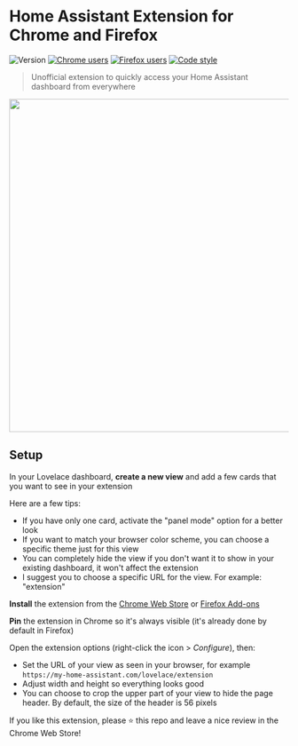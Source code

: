 # Home Assistant Extension for Chrome and Firefox

![Version](https://flat.badgen.net/github/release/bokub/home-assistant-extension?label=version&color=cyan)
[![Chrome users](https://flat.badgen.net/chrome-web-store/users/hpoiflhmfklhfcfpibmdmpeonphmdbda?label=chrome%20users&color=green)][chrome]
[![Firefox users](https://flat.badgen.net/amo/users/home-assistant?label=firefox%20users&color=orange)][firefox]
[![Code style](https://flat.badgen.net/badge/code%20style/prettier/ff69b4)](https://github.com/bokub/prettier-config)

> Unofficial extension to quickly access your Home Assistant dashboard from everywhere

<p align="center">
  <a href="https://chrome.google.com/webstore/detail/home-assistant/hpoiflhmfklhfcfpibmdmpeonphmdbda" target="_blank">
    <img src="https://user-images.githubusercontent.com/17952318/116673701-034c6100-a9a4-11eb-9420-dc69b59aea67.png" width="600">
  </a>
</p>

## Setup

In your Lovelace dashboard, **create a new view** and add a few cards that you want to see in your extension

Here are a few tips:

- If you have only one card, activate the "panel mode" option for a better look
- If you want to match your browser color scheme, you can choose a specific theme just for this view
- You can completely hide the view if you don't want it to show in your existing dashboard, it won't affect the extension
- I suggest you to choose a specific URL for the view. For example: "extension"

**Install** the extension from the [Chrome Web Store][chrome] or [Firefox Add-ons][firefox]

**Pin** the extension in Chrome so it's always visible (it's already done by default in Firefox)

Open the extension options (right-click the icon > _Configure_), then:

- Set the URL of your view as seen in your browser, for example `https://my-home-assistant.com/lovelace/extension`
- Adjust width and height so everything looks good
- You can choose to crop the upper part of your view to hide the page header. By default, the size of the header is 56 pixels

If you like this extension, please ⭐ this repo and leave a nice review in the Chrome Web Store!

[chrome]: https://chrome.google.com/webstore/detail/home-assistant/hpoiflhmfklhfcfpibmdmpeonphmdbda
[firefox]: https://addons.mozilla.org/firefox/addon/home-assistant/
